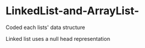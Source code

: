 # LinkedList-and-ArrayList-
Coded each lists' data structure

Linked list uses a null head representation
